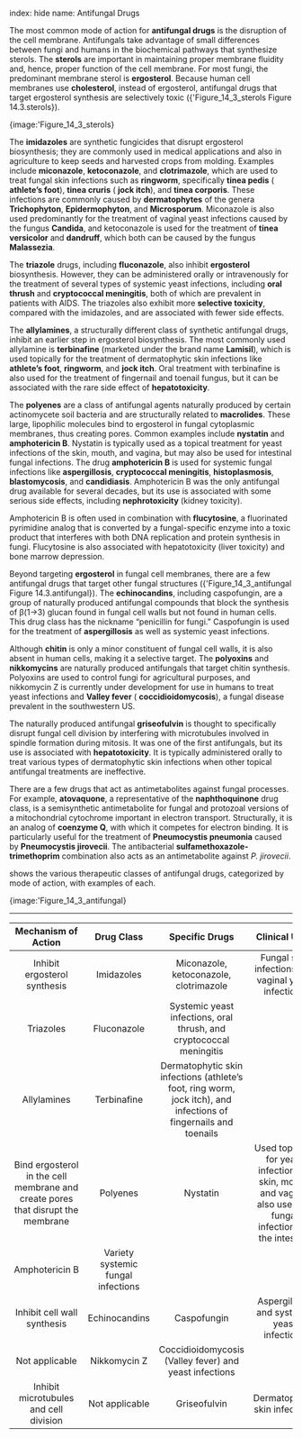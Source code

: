 index: hide
name: Antifungal Drugs

The most common mode of action for  **antifungal drugs** is the disruption of the cell membrane. Antifungals take advantage of small differences between fungi and humans in the biochemical pathways that synthesize sterols. The  **sterols** are important in maintaining proper membrane fluidity and, hence, proper function of the cell membrane. For most fungi, the predominant membrane sterol is  **ergosterol**. Because human cell membranes use  **cholesterol**, instead of ergosterol, antifungal drugs that target ergosterol synthesis are selectively toxic ({'Figure_14_3_sterols Figure 14.3.sterols}).


{image:'Figure_14_3_sterols}
        

The  **imidazoles** are synthetic fungicides that disrupt ergosterol biosynthesis; they are commonly used in medical applications and also in agriculture to keep seeds and harvested crops from molding. Examples include  **miconazole**,  **ketoconazole**, and  **clotrimazole**, which are used to treat fungal skin infections such as  **ringworm**, specifically  **tinea pedis** ( **athlete’s foot**),  **tinea cruris** ( **jock itch**), and  **tinea corporis**. These infections are commonly caused by  **dermatophytes** of the genera  **Trichophyton**,  **Epidermophyton**, and  **Microsporum**. Miconazole is also used predominantly for the treatment of vaginal yeast infections caused by the fungus  **Candida**, and ketoconazole is used for the treatment of  **tinea versicolor** and  **dandruff**, which both can be caused by the fungus  **Malassezia**.

The  **triazole** drugs, including  **fluconazole**, also inhibit  **ergosterol** biosynthesis. However, they can be administered orally or intravenously for the treatment of several types of systemic yeast infections, including  **oral thrush** and  **cryptococcal meningitis**, both of which are prevalent in patients with AIDS. The triazoles also exhibit more  **selective toxicity**, compared with the imidazoles, and are associated with fewer side effects.

The  **allylamines**, a structurally different class of synthetic antifungal drugs, inhibit an earlier step in ergosterol biosynthesis. The most commonly used allylamine is  **terbinafine** (marketed under the brand name  **Lamisil**), which is used topically for the treatment of dermatophytic skin infections like  **athlete’s foot**,  **ringworm**, and  **jock itch**. Oral treatment with terbinafine is also used for the treatment of fingernail and toenail fungus, but it can be associated with the rare side effect of  **hepatotoxicity**.

The  **polyenes** are a class of antifungal agents naturally produced by certain actinomycete soil bacteria and are structurally related to  **macrolides**. These large, lipophilic molecules bind to ergosterol in fungal cytoplasmic membranes, thus creating pores. Common examples include  **nystatin** and  **amphotericin B**. Nystatin is typically used as a topical treatment for yeast infections of the skin, mouth, and vagina, but may also be used for intestinal fungal infections. The drug  **amphotericin B** is used for systemic fungal infections like  **aspergillosis**,  **cryptococcal meningitis**,  **histoplasmosis**,  **blastomycosis**, and  **candidiasis**. Amphotericin B was the only antifungal drug available for several decades, but its use is associated with some serious side effects, including  **nephrotoxicity** (kidney toxicity).

Amphotericin B is often used in combination with  **flucytosine**, a fluorinated pyrimidine analog that is converted by a fungal-specific enzyme into a toxic product that interferes with both DNA replication and protein synthesis in fungi. Flucytosine is also associated with hepatotoxicity (liver toxicity) and bone marrow depression.

Beyond targeting  **ergosterol** in fungal cell membranes, there are a few antifungal drugs that target other fungal structures ({'Figure_14_3_antifungal Figure 14.3.antifungal}). The  **echinocandins**, including caspofungin, are a group of naturally produced antifungal compounds that block the synthesis of β(1→3) glucan found in fungal cell walls but not found in human cells. This drug class has the nickname “penicillin for fungi.” Caspofungin is used for the treatment of  **aspergillosis** as well as systemic yeast infections.

Although  **chitin** is only a minor constituent of fungal cell walls, it is also absent in human cells, making it a selective target. The  **polyoxins** and  **nikkomycins** are naturally produced antifungals that target chitin synthesis. Polyoxins are used to control fungi for agricultural purposes, and nikkomycin Z is currently under development for use in humans to treat yeast infections and  **Valley fever** ( **coccidioidomycosis**), a fungal disease prevalent in the southwestern US.

The naturally produced antifungal  **griseofulvin** is thought to specifically disrupt fungal cell division by interfering with microtubules involved in spindle formation during mitosis. It was one of the first antifungals, but its use is associated with  **hepatotoxicity**. It is typically administered orally to treat various types of dermatophytic skin infections when other topical antifungal treatments are ineffective.

There are a few drugs that act as antimetabolites against fungal processes. For example,  **atovaquone**, a representative of the  **naphthoquinone** drug class, is a semisynthetic antimetabolite for fungal and protozoal versions of a mitochondrial cytochrome important in electron transport. Structurally, it is an analog of  **coenzyme Q**, with which it competes for electron binding. It is particularly useful for the treatment of  **Pneumocystis pneumonia** caused by  **Pneumocystis jirovecii**. The antibacterial  **sulfamethoxazole-trimethoprim** combination also acts as an antimetabolite against  *P. jirovecii*.

 shows the various therapeutic classes of antifungal drugs, categorized by mode of action, with examples of each.


{image:'Figure_14_3_antifungal}
        


****

| Mechanism of Action | Drug Class | Specific Drugs | Clinical Uses |
|:-:|:-:|:-:|:-:|
| Inhibit ergosterol synthesis | Imidazoles | Miconazole, ketoconazole, clotrimazole | Fungal skin infections and vaginal yeast infections |
| Triazoles | Fluconazole | Systemic yeast infections, oral thrush, and cryptococcal meningitis |
| Allylamines | Terbinafine | Dermatophytic skin infections (athlete’s foot, ring worm, jock itch), and infections of fingernails and toenails |
| Bind ergosterol in the cell membrane and create pores that disrupt the membrane | Polyenes | Nystatin | Used topically for yeast infections of skin, mouth, and vagina; also used for fungal infections of the intestine |
| Amphotericin B | Variety systemic fungal infections |
| Inhibit cell wall synthesis | Echinocandins | Caspofungin | Aspergillosis and systemic yeast infections |
| Not applicable | Nikkomycin Z | Coccidioidomycosis (Valley fever) and yeast infections |
| Inhibit microtubules and cell division | Not applicable | Griseofulvin | Dermatophytic skin infections |
    
